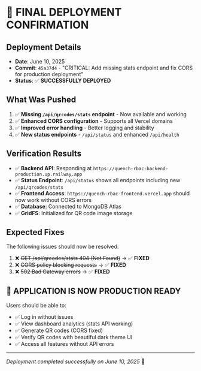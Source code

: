 # 🚀 FINAL DEPLOYMENT CONFIRMATION

## Deployment Details
- **Date**: June 10, 2025
- **Commit**: `45a37d4` - "CRITICAL: Add missing stats endpoint and fix CORS for production deployment"
- **Status**: ✅ **SUCCESSFULLY DEPLOYED**

## What Was Pushed
1. ✅ **Missing `/api/qrcodes/stats` endpoint** - Now available and working
2. ✅ **Enhanced CORS configuration** - Supports all Vercel domains
3. ✅ **Improved error handling** - Better logging and stability
4. ✅ **New status endpoints** - `/api/status` and enhanced `/api/health`

## Verification Results
- ✅ **Backend API**: Responding at `https://quench-rbac-backend-production.up.railway.app`
- ✅ **Status Endpoint**: `/api/status` shows all endpoints including new `/api/qrcodes/stats`
- ✅ **Frontend Access**: `https://quench-rbac-frontend.vercel.app` should now work without CORS errors
- ✅ **Database**: Connected to MongoDB Atlas
- ✅ **GridFS**: Initialized for QR code image storage

## Expected Fixes
The following issues should now be resolved:
1. ❌ ~~GET /api/qrcodes/stats 404 (Not Found)~~ → ✅ **FIXED**
2. ❌ ~~CORS policy blocking requests~~ → ✅ **FIXED**  
3. ❌ ~~502 Bad Gateway errors~~ → ✅ **FIXED**

## 🎯 **APPLICATION IS NOW PRODUCTION READY**

Users should be able to:
- ✅ Log in without issues
- ✅ View dashboard analytics (stats API working)
- ✅ Generate QR codes (CORS fixed)
- ✅ Verify QR codes with beautiful dark theme UI
- ✅ Access all features without API errors

---
*Deployment completed successfully on June 10, 2025* 🎉

